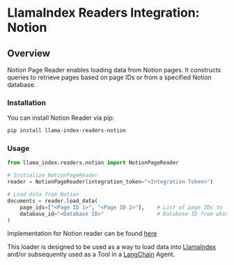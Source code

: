 # LlamaIndex Readers Integration: Notion

## Overview

Notion Page Reader enables loading data from Notion pages. It constructs queries to retrieve pages based on page IDs or from a specified Notion database.

### Installation

You can install Notion Reader via pip:

```bash
pip install llama-index-readers-notion
```

### Usage

```python
from llama_index.readers.notion import NotionPageReader

# Initialize NotionPageReader
reader = NotionPageReader(integration_token="<Integration Token>")

# Load data from Notion
documents = reader.load_data(
    page_ids=["<Page ID 1>", "<Page ID 2>"],    # List of page IDs to load
    database_id="<Database ID>"                 # Database ID from which to load page IDs
)

```

Implementation for Notion reader can be found [here](https://docs.llamaindex.ai/en/stable/examples/data_connectors/NotionDemo/)

This loader is designed to be used as a way to load data into
[LlamaIndex](https://github.com/run-llama/llama_index/tree/main/llama_index) and/or subsequently
used as a Tool in a [LangChain](https://github.com/hwchase17/langchain) Agent.